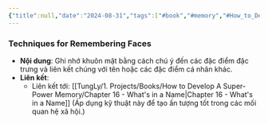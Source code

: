 ```yaml
---
{"title":null,"date":"2024-08-31","tags":["#book","#memory","#How_to_Develop_A_Super_Power_Memory"],"Chương":"Chương15","dg-publish":true,"dg-home":false,"permalink":"/tung-ly/1-projects/books/how-to-develop-a-super-power-memory/techniques-for-remembering-faces/","dgPassFrontmatter":true}
---
```


### Techniques for Remembering Faces

- **Nội dung**: Ghi nhớ khuôn mặt bằng cách chú ý đến các đặc điểm đặc trưng và liên kết chúng với tên hoặc các đặc điểm cá nhân khác.
- **Liên kết**:
    - Liên kết tới: [[TungLy/1. Projects/Books/How to Develop A Super-Power Memory/Chapter 16 - What's in a Name\|Chapter 16 - What's in a Name]] (Áp dụng kỹ thuật này để tạo ấn tượng tốt trong các mối quan hệ xã hội.)
